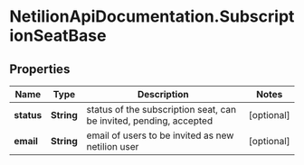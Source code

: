 # NetilionApiDocumentation.SubscriptionSeatBase

## Properties
Name | Type | Description | Notes
------------ | ------------- | ------------- | -------------
**status** | **String** | status of the subscription seat, can be invited, pending, accepted | [optional] 
**email** | **String** | email of users to be invited as new netilion user | [optional] 
